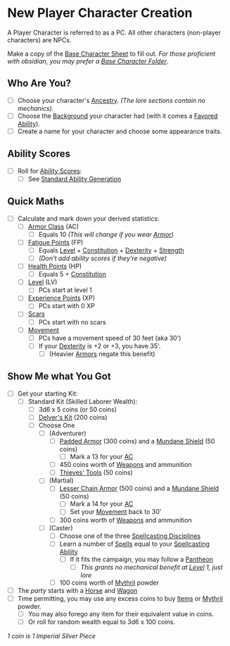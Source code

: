 # New Player Character Creation

A Player Character is referred to as a PC. All other characters (non-player characters) are NPCs.

Make a copy of the [Base Character Sheet](Characters/Base%20Character%20Sheet.md) to fill out.
*For those proficient with obsidian, you may prefer a [Base Character Folder](Characters/Base%20Character%20Folder/Characters%20Index.md)*.

## Who Are You?

- [ ] Choose your character's [Ancestry](../Player%20Characters/Ancenstries/Ancestry.md). *(The lore sections contain no mechanics).*
- [ ] Choose the [Background](../Player%20Characters/Backgrounds/Background.md) your character had (with it comes a [Favored Ability](../Player%20Characters/Backgrounds/Favored%20Ability.md)).
- [ ] Create a name for your character and choose some appearance traits.

## Ability Scores

- [ ] Roll for [Ability Scores](../Player%20Characters/The%20Ability%20Scores/Ability%20Scores.md):
	- [ ] See [Standard Ability Generation](Standard%20Ability%20Generation.md)

## Quick Maths

- [ ] Calculate and mark down your derived statistics:
	- [ ] [Armor Class](../Player%20Characters/Derived%20Statistics/Armor%20Class.md) (AC)
		- [ ] Equals 10 *(This will change if you wear [Armor](../Items%20and%20Gear/Armor/Armor.md))*
	- [ ] [Fatigue Points](../Player%20Characters/Derived%20Statistics/Fatigue%20Points.md) (FP)
		- [ ] Equals [Level](../Player%20Characters/Derived%20Statistics/Level.md) + [Constitution](../Player%20Characters/The%20Ability%20Scores/Constitution.md) + [Dexterity](../Player%20Characters/The%20Ability%20Scores/Dexterity.md) + [Strength](../Player%20Characters/The%20Ability%20Scores/Strength.md)
		- [ ] *(Don't add ability scores if they're negative)*
	- [ ] [Health Points](../Player%20Characters/Derived%20Statistics/Health%20Points.md) (HP)
		- [ ] Equals 5 + [Constitution](../Player%20Characters/The%20Ability%20Scores/Constitution.md)
	- [ ] [Level](../Player%20Characters/Derived%20Statistics/Level.md) (LV)
		- [ ] PCs start at level 1
	- [ ] [Experience Points](../Player%20Characters/Derived%20Statistics/Experience%20Points.md) (XP)
		- [ ] PCs start with 0 XP
	- [ ] [Scars](../Player%20Characters/Derived%20Statistics/Scars.md)
		- [ ] PCs start with no scars
	- [ ] [Movement](../Game%20Procedures/Combat/Movement.md)
		- [ ] PCs have a movement speed of 30 feet (aka 30')
		- [ ] If your [Dexterity](../Player%20Characters/The%20Ability%20Scores/Dexterity.md) is +2 or +3, you have 35'.
			- [ ] (Heavier [Armors](../Items%20and%20Gear/Armor/Armor.md) negate this benefit)

## Show Me what You Got

- [ ] Get your starting Kit:
	- [ ] Standard Kit (Skilled Laborer Wealth):
		- [ ] 3d6 x 5 coins (or 50 coins)
		- [ ] [Delver's Kit](../Items%20and%20Gear/Gear/Delver's%20Kit.md) (200 coins)
		- [ ] Choose One
			- [ ] (Adventurer)
				- [ ] [Padded Armor](../Items%20and%20Gear/Armor/Mundane%20Armor/Padded%20Armor.md) (300 coins) and a [Mundane Shield](../Items%20and%20Gear/Armor/Mundane%20Armor/Mundane%20Shield.md) (50 coins)
					- [ ] Mark a 13 for your [AC](../Player%20Characters/Derived%20Statistics/Armor%20Class.md)
				- [ ] 450 coins worth of [Weapons](../Items%20and%20Gear/Weapons/Weapons.md) and ammunition
				- [ ] [Thieves' Tools](../Items%20and%20Gear/Gear/50%20Coins/Thieves'%20Tools.md) (50 coins)
			- [ ] (Martial)
				- [ ] [Lesser Chain Armor](../Items%20and%20Gear/Armor/Mundane%20Armor/Chain%20Armor.md) (500 coins) and a [Mundane Shield](../Items%20and%20Gear/Armor/Mundane%20Armor/Mundane%20Shield.md) (50 coins)
					- [ ] Mark a 14 for your [AC](../Player%20Characters/Derived%20Statistics/Armor%20Class.md)
					- [ ] Set your [Movement](../Game%20Procedures/Combat/Movement.md) back to 30'
				- [ ] 300 coins worth of [Weapons](../Items%20and%20Gear/Weapons/Weapons.md) and ammunition
			- [ ] (Caster)
				- [ ] Choose one of the three [Spellcasting Disciplines](../Magic/Spellcasting/Spellcasting%20Disciplines/Spellcasting%20Disciplines.md)
				- [ ] Learn a number of [Spells](../Magic/Spellcasting/Spells.md) equal to your [Spellcasting Ability](../Magic/Spellcasting/Spellcasting%20Disciplines/Spellcasting%20Ability.md)
					- [ ] If it fits the campaign, you may follow a [Pantheon](../Magic/Deities/Pantheons/Pantheons.md)
						- [ ] *This grants no mechanical benefit at [Level](../Player%20Characters/Derived%20Statistics/Level.md) 1, just lore*
				- [ ] 100 coins worth of [Mythril](../Magic/Mythril.md) powder
- [ ] The *party* starts with a [Horse](../Items%20and%20Gear/Gear/250%20Coins/Horse,%20Draft.md) and [Wagon](../Items%20and%20Gear/Gear/250%20Coins/Wagon.md)
- [ ] Time permitting, you may use any excess coins to buy [Items](../Items%20and%20Gear/Items.md) or [Mythril](../Magic/Mythril.md) powder.
	- [ ] You may also forego any item for their equivalent value in coins.
	- [ ] Or roll for random wealth equal to 3d6 x 100 coins.

*1 coin is 1 Imperial Silver Piece*
